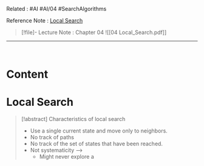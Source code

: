 Related : #AI #AI/04 #SearchAlgorithms 

Reference Note : [Local Search](file:///E:%5CAcademics%5CSEM%203%5CCS3613-Introduction%20to%20Artificial%20Intelligence%5CLecture%20note%5C04%20Local_Search.pdf)

> [!file]- Lecture Note : Chapter 04
> ![[04 Local_Search.pdf]]


---
<br>

# Content

# Local Search
> [!abstract] Characteristics of local search
> - Use a single current state and move only to neighbors.
> - No track of paths
> - No track of the set of states that have been reached.
> - Not systematicity --> 
> 	- Might never explore a 